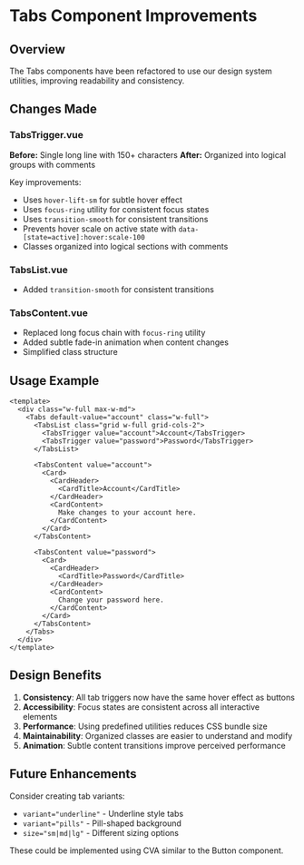 # Tabs Component Improvements

## Overview
The Tabs components have been refactored to use our design system utilities, improving readability and consistency.

## Changes Made

### TabsTrigger.vue
**Before:** Single long line with 150+ characters
**After:** Organized into logical groups with comments

Key improvements:
- Uses `hover-lift-sm` for subtle hover effect
- Uses `focus-ring` utility for consistent focus states
- Uses `transition-smooth` for consistent transitions
- Prevents hover scale on active state with `data-[state=active]:hover:scale-100`
- Classes organized into logical sections with comments

### TabsList.vue
- Added `transition-smooth` for consistent transitions

### TabsContent.vue
- Replaced long focus chain with `focus-ring` utility
- Added subtle fade-in animation when content changes
- Simplified class structure

## Usage Example

```vue
<template>
  <div class="w-full max-w-md">
    <Tabs default-value="account" class="w-full">
      <TabsList class="grid w-full grid-cols-2">
        <TabsTrigger value="account">Account</TabsTrigger>
        <TabsTrigger value="password">Password</TabsTrigger>
      </TabsList>
      
      <TabsContent value="account">
        <Card>
          <CardHeader>
            <CardTitle>Account</CardTitle>
          </CardHeader>
          <CardContent>
            Make changes to your account here.
          </CardContent>
        </Card>
      </TabsContent>
      
      <TabsContent value="password">
        <Card>
          <CardHeader>
            <CardTitle>Password</CardTitle>
          </CardHeader>
          <CardContent>
            Change your password here.
          </CardContent>
        </Card>
      </TabsContent>
    </Tabs>
  </div>
</template>
```

## Design Benefits

1. **Consistency**: All tab triggers now have the same hover effect as buttons
2. **Accessibility**: Focus states are consistent across all interactive elements
3. **Performance**: Using predefined utilities reduces CSS bundle size
4. **Maintainability**: Organized classes are easier to understand and modify
5. **Animation**: Subtle content transitions improve perceived performance

## Future Enhancements

Consider creating tab variants:
- `variant="underline"` - Underline style tabs
- `variant="pills"` - Pill-shaped background
- `size="sm|md|lg"` - Different sizing options

These could be implemented using CVA similar to the Button component.